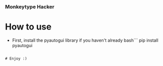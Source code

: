 ### Monkeytype Hacker

# How to use
 - First, install the pyautogui library if you haven't already
  bash```
  pip install pyautogui
  ```

# Enjoy :)